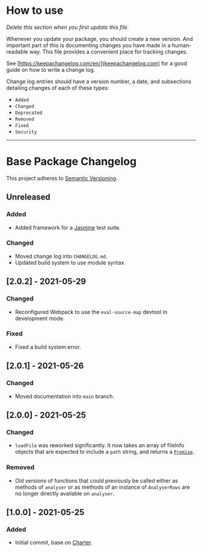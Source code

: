 # How to use

*Delete this section when you first update this file.*

Whenever you update your package, you should create a new version. And important part of this is documenting changes you have made in a human-readable way. This file provides a convenient place for tracking changes.

See [https://keepachangelog.com/en/](keepachangelog.com) for a good guide on how to write a change log.

Change log entries should have a version number, a date, and subsections detailing changes of each of these types:

* `Added`
* `Changed`
* `Deprecated`
* `Removed`
* `Fixed`
* `Security`

---

# Base Package Changelog

This project adheres to [Semantic Versioning](https://semver.org/spec/v2.0.0.html).

## Unreleased

### Added

* Added framework for a [Jasmine](https://jasmine.github.io/) test suite.

### Changed

* Moved change log into `CHANGELOG.md`.
* Updated build system to use module syntax.

## [2.0.2] - 2021-05-29

### Changed

* Reconfigured Webpack to use the `eval-source-map` devtool in development mode.

### Fixed

* Fixed a build system error.

## [2.0.1] - 2021-05-26

### Changed

* Moved documentation into `main` branch.

## [2.0.0] - 2021-05-25

### Changed

* `loadFile` was reworked significantly. It now takes an array of fileInfo objects that are expected to include a `path` string, and returns a [`Promise`](https://developer.mozilla.org/en-US/docs/Web/JavaScript/Reference/Global_Objects/Promise).

### Removed

* Old versions of functions that could previously be called either as methods of `analyser` or as methods of an instance of `AnalyserRows` are no longer directly available on `analyser`.

## [1.0.0] - 2021-05-25

### Added

* Initial commit, base on [Charter](https://github.com/cipscis/charter).

